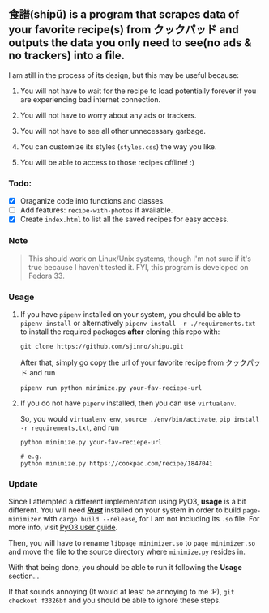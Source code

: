 ## 食譜(shípǔ) is a program that scrapes data of your favorite recipe(s) from クックパッド and outputs the data you only need to see(no ads & no trackers) into a file.

I am still in the process of its design, but this may be useful because:

1. You will not have to wait for the recipe to load potentially forever if you are experiencing bad internet connection.

2. You will not have to worry about any ads or trackers.
3. You will not have to see all other unnecessary garbage.
4. You can customize its styles (`styles.css`) the way you like.
5. You will be able to access to those recipes offline! :)

### Todo:

- [x] Oraganize code into functions and classes.
- [ ] Add features: `recipe-with-photos` if available.
- [x] Create `index.html` to list all the saved recipes for easy access.

### Note

> This should work on Linux/Unix systems, though I'm not sure if it's true because I haven't tested it. FYI, this program is developed on Fedora 33.

### Usage

1. If you have `pipenv` installed on your system, you should be able to `pipenv install` or alternatively `pipenv install -r ./requirements.txt` to install the required packages **after** cloning this repo with:

   ```
   git clone https://github.com/sjinno/shipu.git
   ```

   After that, simply go copy the url of your favorite recipe from クックパッド and run

   ```
   pipenv run python minimize.py your-fav-reciepe-url
   ```

2. If you do not have `pipenv` installed, then you can use `virtualenv`.

   So, you would `virtualenv env`, `source ./env/bin/activate`, `pip install -r requirements,txt`, and run

   ```
   python minimize.py your-fav-reciepe-url
   ```

   ```
   # e.g.
   python minimize.py https://cookpad.com/recipe/1847041
   ```

### Update

Since I attempted a different implementation using PyO3, **usage** is a bit different. You will need **_[Rust](https://www.rust-lang.org/learn/get-started)_** installed on your system in order to build `page-minimizer` with `cargo build --release`, for I am not including its `.so` file. For more info, visit [PyO3 user guide](https://pyo3.rs/v0.12.4/).

Then, you will have to rename `libpage_minimizer.so` to `page_minimizer.so` and move the file to the source directory where `minimize.py` resides in.

With that being done, you should be able to run it following the **Usage** section...

If that sounds annoying (It would at least be annoying to me :P), `git checkout f3326bf` and you should be able to ignore these steps.
